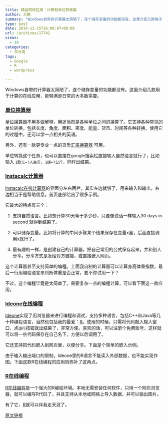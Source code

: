```yaml
---
title: 精品网络应用：计算和单位转换篇
author: 大鹏
summary: "Windows自带的计算器太简陋了，连个储存变量的功能都没有。这里介绍几款用于计算的在线应用，能够满足日常的大多数需要。"
type: post
date: 2014-11-15T16:00:07+00:00
url: /archives/17742
views:
  - 10
categories:
  - 未分类
tags:
  - Google
  - R
  - wordpress

---
```

Windows自带的计算器太简陋了，连个储存变量的功能都没有。这里介绍几款用于计算的在线应用，能够满足日常的大多数需要。

### [单位换算器][1]

[单位换算器][1]不用多做解释，用途当然是各种单位之间的换算了。它支持各种常见的单位转换，包括长度、角度、面积、密度、能量、货币、时间等各种转换。使用它的过程中，还可以学一点相关的英语。

另外，还有一款更专业一点的货币[汇率换算器][2] 可用。

单位转换这个任务，也可以直接在google搜索栏直接输入自然语言就行了，比如输入 `1欧元=?人民币`，`1磅=?公斤`，同样出结果。

### [Instacalc计算器][3]

[Instacalc在线计算器][3]的界面分左右两栏，其实左边就够了，用来输入和输出，右边相当于是帮助信息。首页底部给出了很多示例。

它最大的特点有三个：
  
1. 支持自然语言。比如想计算30天等于多少秒，只要像说话一样输入30 days in second 就得到结果了。
  
2. 可以储存变量。比如将计算的中间步骤某个结果保存在变量x里，后面直接调用x就行了。
  
3. 最有趣的一样，是创建自己的计算器，把自己常用的公式保存起来，并和别人分享。分享方式是发给对方链接，或直接嵌入网页。



这个计算器甚至支持简单的编程。上面我自制的计算器可以计算身高体重指数，最后一行用编程语言来判断体重是否正常，要不你试用一下？

不过，这个编程毕竟是太简单了。需要复杂一点的编程计算，可以看下面这一款应用。

### [Ideone在线编程][4]

[Ideone][4]实现了用浏览器来进行编程和调试，支持多种语言，包括C++和Java等几十种编程语言，当然也包括我的最爱：[R][5]。使用的时候，只需将代码敲入输入窗口，点`运行`按钮就出结果了，非常方便。喜欢的话，可以注册个免费账号，这样就可以将一些代码保存在自己名下，方便以后调用了。

它还支持把代码嵌入到网页里，以便分享。下面是个简单的嵌入示例。



由于输入输出端口的限制，Ideone里的R语言不能读入外部数据，也不能实现作图。下面这款R在线编程的应用则弥补了这两点。

### [R在线编程][6]

[R在线编程][6]是一个强大的R编程环境。本地无需安装任何软件，只用一个网页浏览器，就可以编写R代码了，并且支持从本地或网络上导入数据，并可以输出图片。

有了它，[R][5]就可以伴我走天涯了。

 [1]: http://www.digitaldutch.com/unitconverter
 [2]: http://www.oanda.com/lang/cns/currency/converter/
 [3]: http://instacalc.com/
 [4]: http://ideone.com/
 [5]: http://pzhao.org/r4dummies
 [6]: http://pbil.univ-lyon1.fr/Rweb/

[原文链接](http://dapengde.com/archives/17742)

